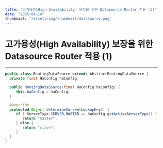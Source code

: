 ```yaml
---
title: "고가용성(High Availability) 보장을 위한 Datasource Router 적용 (1)"
date: "2025-04-14"
thumbnail: "/assets/img/thumbnail/datasource.png"
---
```


# 고가용성(High Availability) 보장을 위한 Datasource Router 적용 (1)
---

```java
public class RoutingDataSource extends AbstractRoutingDataSource {
  private final HaConfig haConfig;

  public RoutingDataSource(final HaConfig haConfig) {
     this.haConfig = haConfig;
  }

  @Override
  protected Object determineCurrentLookupKey() {
     if ( ServerType.SERVER_MASTER == haConfig.getActiveServerType() ) {
        return "master";
     } else {
        return "slave";
     }
  }
}
```